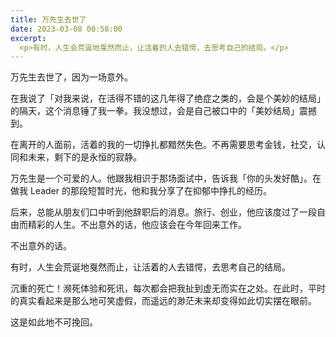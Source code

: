 ```yaml
---
title: 万先生去世了
date: 2023-03-08 00:58:00
excerpt:
  <p>有时，人生会荒诞地戛然而止，让活着的人去错愕，去思考自己的结局。</p>
---
```


万先生去世了，因为一场意外。

在我说了「对我来说，在活得不错的这几年得了绝症之类的，会是个美妙的结局」的隔天，这个消息锤了我一拳。我没想过，会是自己被口中的「美妙结局」震撼到。

在离开的人面前，活着的我的一切挣扎都黯然失色。不再需要思考金钱，社交，认同和未来，剩下的是永恒的寂静。

万先生是一个可爱的人。他跟我相识于那场面试中，告诉我「你的头发好酷」。在做我 Leader 的那段短暂时光，他和我分享了在抑郁中挣扎的经历。

后来，总能从朋友们口中听到他辞职后的消息。旅行、创业，他应该度过了一段自由而精彩的人生。不出意外的话，他应该会在今年回来工作。

不出意外的话。

有时，人生会荒诞地戛然而止，让活着的人去错愕，去思考自己的结局。

沉重的死亡！濒死体验和死讯，每次都会把我扯到虚无而实在之处。在此时，平时的真实看起来是那么地可笑虚假，而遥远的渺茫未来却变得如此切实摆在眼前。

这是如此地不可挽回。